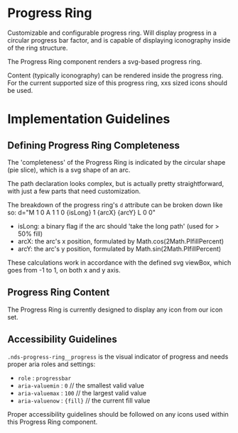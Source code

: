 # Progress Ring

Customizable and configurable progress ring. Will display progress in a circular progress bar factor, and is capable of displaying iconography inside of the ring structure.

The Progress Ring component renders a svg-based progress ring.

Content (typically iconography) can be rendered inside the progress ring. For the current supported size of this progress ring, xxs sized icons should be used.

# Implementation Guidelines

## Defining Progress Ring Completeness

The 'completeness' of the Progress Ring is indicated by the circular shape (pie slice), which is a svg shape of an arc.

The path declaration looks complex, but is actually pretty straightforward, with just a few parts that need customization.

The breakdown of the progress ring's `d` attribute can be broken down like so:
d="M 1 0 A 1 1 0 {isLong} 1 {arcX} {arcY} L 0 0"

- isLong: a binary flag if the arc should 'take the long path' (used for > 50% fill)
- arcX: the arc's x position, formulated by Math.cos(2Math.PIfillPercent)
- arcY: the arc's y position, formulated by Math.sin(2Math.PIfillPercent)

These calculations work in accordance with the defined svg viewBox, which goes from -1 to 1, on both x and y axis.

## Progress Ring Content

The Progress Ring is currently designed to display any icon from our icon set.

## Accessibility Guidelines

`.nds-progress-ring__progress` is the visual indicator of progress and needs proper aria roles and settings:
- `role` : `progressbar`
- `aria-valuemin` : `0` // the smallest valid value
- `aria-valuemax` : `100` // the largest valid value
- `aria-valuenow` : `{fill}` // the current fill value

Proper accessibility guidelines should be followed on any icons used within this Progress Ring component.
